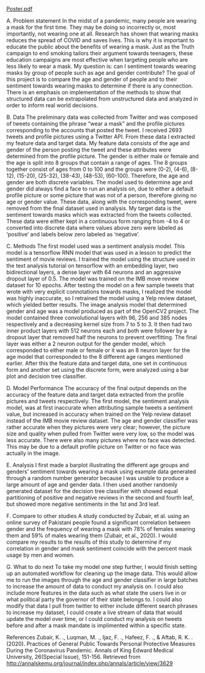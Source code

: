 [Poster.pdf](https://github.com/LukeD77/Machine_Learning2/files/5044608/Poster.pdf)


A.	Problem statement
In the midst of a pandemic, many people are wearing a mask for the first time. They may be doing so incorrectly or, most importantly, not wearing 
one at all. Research has shown that wearing masks reduces the spread of COVID and saves lives. This is why it is important to educate the public about the benefits of 
wearing a mask. Just as the Truth campaign to end smoking tailors their argument towards teenagers, these education campaigns are most effective when targeting people 
who are less likely to wear a mask. My question is: can I sentiment towards wearing masks by group of people such as age and gender contribute?
The goal of this project is to compare the age and gender of people and to their sentiment towards wearing masks to determine if there is any connection. There is an 
emphasis on implementation of the methods to show that structured data can be extrapolated from unstructured data and analyzed in order to inform real world decisions.

B.	Data
The preliminary data was collected from Twitter and was composed of tweets containing the phrase “wear a mask” and the profile pictures corresponding to the accounts 
that posted the tweet. I received 2693 tweets and profile pictures using a Twitter API. From these data I extracted my feature data and target data. My feature data 
consists of the age and gender of the person posting the tweet and these attributes were determined from the profile picture. The gender is either male or female and 
the age is split into 8 groups that contain a range of ages. The 8 groups together consist of ages from 0 to 100 and the groups were (0-2), (4-6), (8-12), (15-20), 
(25-32), (38-43), (48-53), (60-100). Therefore, the age and gender are both discrete variables. The model used to determine age and gender did always find a face to 
run an analysis on, due to either a default profile picture or some picture that was not of a person, therefore giving no age or gender value. These data, along with 
the corresponding tweet, were removed from the final dataset used in analysis. My target data is the sentiment towards masks which was extracted from the tweets collected. 
These data were either kept in a continuous form ranging from -4 to 4 or converted into discrete data where values above zero were labeled as ‘positive’ and labels below 
zero labeled as ‘negative’. 

C.	Methods
The first model used was a sentiment analysis model. This model is a tensorflow RNN model that was used in a lesson to predict the sentiment of movie reviews. I trained the 
model using the structure used in the text analysis tutorial on tensorflow with an embedding layer, two bidirectional layers, a dense layer with 64 neurons and an aggressive 
dropout layer of 0.5. The model was trained on the IMB move review dataset for 10 epochs. After testing the model on a few sample tweets that wrote with very explicit connotations 
towards masks, I realized the model was highly inaccurate, so I retrained the model using a Yelp review dataset, which yielded better results. The image analysis model that 
determined gender and age was a model produced as part of the OpenCV2 project.  The model contained three convolutional layers with 96, 256 and 385 nodes respectively and a 
decreasing kernel size from 7 to 5 to 3. It then had two inner product layers with 512 neurons each and both were follower by a dropout layer that removed half the neurons to 
prevent overfitting. The final layer was either a 2 neuron output for the gender model, which corresponded to either male or female or it was an 8 neuron layer for the age model 
that corresponded to the 8 different age ranges mentioned earlier.
After this the feature data and target data, one set in continuous form and another set using the discrete form, were analyzed using a bar plot and decision tree classifier. 

D.	Model Performance
The  accuracy of the final output depends on the accuracy of the feature data and target data extracted from the profile pictures and tweets respectively. The first model, the 
sentiment analysis model, was at first inaccurate when attributing sample tweets a sentiment value, but increased in accuracy when trained on the Yelp review dataset instead of 
the IMB movie review dataset. The age and gender classifier was rather accurate when they pictures were very clear; however, the picture size and quality when pulled from Twitter 
were very low, so the model was less accurate. There were also many pictures where no face was detected. This may be due to a default profile picture on Twitter or no face was 
actually in the image. 

E.	Analysis
I first made a barplot illustrating the different age groups and genders’ sentiment towards wearing a mask using example data generated through a random number generator because I 
was unable to produce a large amount of age and gender data. I then used another randomly generated dataset for the decision tree classifier with showed equal partitioning of 
positive and negative reviews in the second and fourth leaf, but showed more negative sentiments in the 1st and 3rd leaf.

F.	Compare to other studies
A study conducted by Zubair, et al. using an online survey of Pakistani people found a significant correlation between gender and the frequency of wearing a mask with 78% of 
females wearing them and 59% of males wearing them (Zubair, et al., 2020). I would compare my results to the results of this study to determine if my correlation in gender and 
mask sentiment coincide with the percent mask usage by men and women.

G.	What to do next
To take my model one step further, I would finish setting up an automated workflow for cleaning up the image data. This would allow me to run the images through the age and gender 
classifier in large batches to increase the amount of data to conduct my analysis on. I could also include more features in the data such as what state the users live in or what 
political party the governor of their state belongs to. I could also modify that data I pull from twitter to either include different search phrases to increase my dataset, I could
create a live stream of data that would update the model over time, or I could conduct my analysis on tweets before and after a mask mandate is implimented within a specific state.

References
Zubair, K. ., Luqman, M. ., Ijaz, F. ., Hafeez, F. ., & Aftab, R. K. . (2020). Practices of General Public Towards Personal Protective Measures During the Coronavirus Pandemic. 
Annals of King Edward Medical University, 26(Special Issue), 151-156. Retrieved from http://annalskemu.org/journal/index.php/annals/article/view/3629
